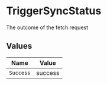 # TriggerSyncStatus

The outcome of the fetch request


## Values

| Name      | Value     |
| --------- | --------- |
| `Success` | success   |